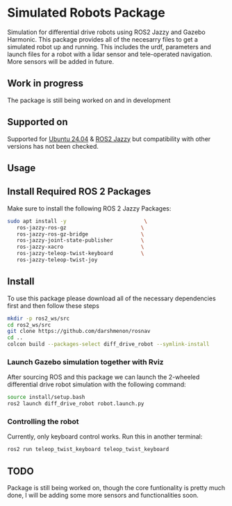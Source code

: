 # Simulated Robots Package

Simulation for differential drive robots using ROS2 Jazzy and Gazebo Harmonic. This package provides all of the necesarry files to get a simulated robot up and running. This includes the urdf, parameters and launch files for a robot with a lidar sensor and tele-operated navigation. More sensors will be added in future.

## Work in progress

The package is still being worked on and in development

## Supported on

Supported for [Ubuntu 24.04](https://releases.ubuntu.com/noble/) & [ROS2 Jazzy](https://docs.ros.org/en/jazzy/Installation.html) but compatibility with other versions has not been checked.

## Usage

## Install Required ROS 2 Packages

Make sure to install the following ROS 2 Jazzy Packages:

```bash
sudo apt install -y                         \
   ros-jazzy-ros-gz                        \
   ros-jazzy-ros-gz-bridge                 \
   ros-jazzy-joint-state-publisher         \
   ros-jazzy-xacro                         \
   ros-jazzy-teleop-twist-keyboard         \
   ros-jazzy-teleop-twist-joy 
```

## Install

To use this package please download all of the necessary dependencies first and then follow these steps

```bash
mkdir -p ros2_ws/src
cd ros2_ws/src
git clone https://github.com/darshmenon/rosnav
cd ..
colcon build --packages-select diff_drive_robot --symlink-install
```

### Launch Gazebo simulation together with Rviz

After sourcing ROS and this package we can launch the 2-wheeled differential drive robot simulation with the following command:

```bash
source install/setup.bash
ros2 launch diff_drive_robot robot.launch.py 
```

### Controlling the robot

Currently, only keyboard control works. Run this in another terminal:

```bash
ros2 run teleop_twist_keyboard teleop_twist_keyboard 
```

## TODO

Package is still being worked on, though the core funtionality is pretty much done, I will be adding some more sensors and functionalities soon.
